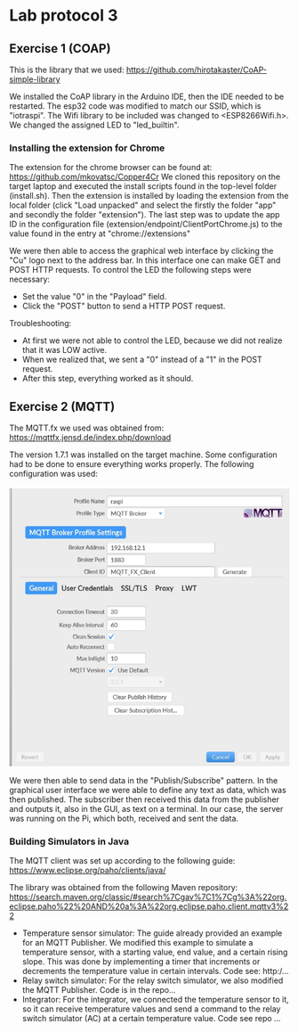 # Lab protocol 3

## Exercise 1 (COAP)

This is the library that we used: https://github.com/hirotakaster/CoAP-simple-library

We installed the CoAP library in the Arduino IDE, then the IDE needed to be restarted. The esp32 code was modified to match our SSID, which is "iotraspi". The Wifi library to be included was changed to <ESP8266Wifi.h>. We changed the assigned LED to "led_builtin".

### Installing the extension for Chrome

The extension for the chrome browser can be found at: https://github.com/mkovatsc/Copper4Cr
We cloned this repository on the target laptop and executed the install scripts found in the top-level folder (install.sh). Then the extension is installed by loading the extension from the local folder (click "Load unpacked" and select the firstly the folder "app" and secondly the folder "extension"). The last step was to update the app ID in the configuration file (extension/endpoint/ClientPortChrome.js) to the value found in the entry at "chrome://extensions"

We were then able to access the graphical web interface by clicking the "Cu" logo next to the address bar. In this interface one can make GET and POST HTTP requests. To control the LED the following steps were necessary:
- Set the value "0" in the "Payload" field.
- Click the "POST" button to send a HTTP POST request.

Troubleshooting:
- At first we were not able to control the LED, because we did not realize that it was LOW active.
- When we realized that, we sent a "0" instead of a "1" in the POST request.
- After this step, everything worked as it should.

## Exercise 2 (MQTT)

The MQTT.fx we used was obtained from: https://mqttfx.jensd.de/index.php/download

The version 1.7.1 was installed on the target machine. Some configuration had to be done to ensure everything works properly. The following configuration was used:

![mqttfx_configuration](https://github.com/scratcher221/iot_portfolio/blob/master/team/images/mqttfx_configuration.jpg)

We were then able to send data in the "Publish/Subscribe" pattern. In the graphical user interface we were able to define any text as data, which was then published. The subscriber then received this data from the publisher and outputs it, also in the GUI, as text on a terminal. In our case, the server was running on the Pi, which both, received and sent the data.

### Building Simulators in Java

The MQTT client was set up according to the following guide: https://www.eclipse.org/paho/clients/java/

The library was obtained from the following Maven repository: https://search.maven.org/classic/#search%7Cgav%7C1%7Cg%3A%22org.eclipse.paho%22%20AND%20a%3A%22org.eclipse.paho.client.mqttv3%22

- Temperature sensor simulator:
The guide already provided an example for an MQTT Publisher. We modified this example to simulate a temperature sensor, with a starting value, end value, and a certain rising slope. This was done by implementing a timer that increments or decrements the temperature value in certain intervals. Code see: http:/...
- Relay switch simulator:
For the relay switch simulator, we also modified the MQTT Publisher. Code is in the repo...
- Integrator:
For the integrator, we connected the temperature sensor to it, so it can receive temperature values and send a command to the relay switch simulator (AC) at a certain temperature value. Code see repo ...
